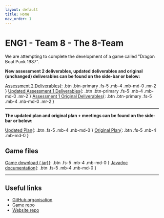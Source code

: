 ```yaml
---
layout: default
title: Home
nav_order: 1
---
```


# ENG1 - Team 8 - The 8-Team
We are attempting to complete the development of a game called "Dragon Boat Punk 1987".


**New assessment 2 deliverables, updated deliverables and original (unchanged) deliverables can be found on the side-bar or below:**

[Assessment 2 Deliverables](Assessment2){: .btn .btn-primary .fs-5 .mb-4 .mb-md-0 .mr-2 } [Updated Assessment 1 Deliverables](Assessment2/updated_deliverables){: .btn .btn-primary .fs-5 .mb-4 .mb-md-0 .mr-2 }
 [Assessment 1 Original Deliverables](Assessment1/Assessment1){: .btn .btn-primary .fs-5 .mb-4 .mb-md-0 .mr-2 }

---

**The updated plan and original plan + meetings can be found on the side-bar or below:**

[Updated Plan](Assessment2/plan/plan){: .btn .fs-5 .mb-4 .mb-md-0 } [Original Plan](Assessment1/meetings/meetings){: .btn .fs-5 .mb-4 .mb-md-0 }


## Game files

[Game download (.jar)](Dragon-Race-2.jar){: .btn .fs-5 .mb-4 .mb-md-0 } [Javadoc documentation](javadoc/index.html){: .btn .fs-5 .mb-4 .mb-md-0 }

---

## Useful links

- [GitHub organisation](https://github.com/ENG1-Team-8)
- [Game repo](https://github.com/ENG1-Team-8/Dragon-Race-2)
- [Website repo](https://github.com/ENG1-Team-8/Dragon-Race-Website-2)